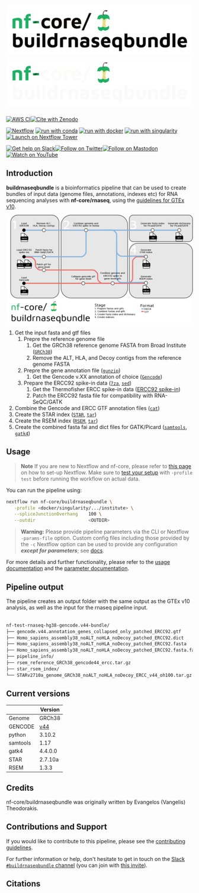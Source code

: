 # ![nf-core/buildrnaseqbundle](docs/images/nf-core-buildrnaseqbundle_logo_light.png#gh-light-mode-only) ![nf-core/buildrnaseqbundle](docs/images/nf-core-buildrnaseqbundle_logo_dark.png#gh-dark-mode-only)

[![AWS CI](https://img.shields.io/badge/CI%20tests-full%20size-FF9900?labelColor=000000&logo=Amazon%20AWS)](https://nf-co.re/buildrnaseqbundle/results)[![Cite with Zenodo](http://img.shields.io/badge/DOI-10.5281/zenodo.XXXXXXX-1073c8?labelColor=000000)](https://doi.org/10.5281/zenodo.XXXXXXX)

[![Nextflow](https://img.shields.io/badge/nextflow%20DSL2-%E2%89%A523.04.0-23aa62.svg)](https://www.nextflow.io/)
[![run with conda](http://img.shields.io/badge/run%20with-conda-3EB049?labelColor=000000&logo=anaconda)](https://docs.conda.io/en/latest/)
[![run with docker](https://img.shields.io/badge/run%20with-docker-0db7ed?labelColor=000000&logo=docker)](https://www.docker.com/)
[![run with singularity](https://img.shields.io/badge/run%20with-singularity-1d355c.svg?labelColor=000000)](https://sylabs.io/docs/)
[![Launch on Nextflow Tower](https://img.shields.io/badge/Launch%20%F0%9F%9A%80-Nextflow%20Tower-%234256e7)](https://tower.nf/launch?pipeline=https://github.com/nf-core/buildrnaseqbundle)

[![Get help on Slack](http://img.shields.io/badge/slack-nf--core%20%23buildrnaseqbundle-4A154B?labelColor=000000&logo=slack)](https://nfcore.slack.com/channels/buildrnaseqbundle)[![Follow on Twitter](http://img.shields.io/badge/twitter-%40nf__core-1DA1F2?labelColor=000000&logo=twitter)](https://twitter.com/nf_core)[![Follow on Mastodon](https://img.shields.io/badge/mastodon-nf__core-6364ff?labelColor=FFFFFF&logo=mastodon)](https://mstdn.science/@nf_core)[![Watch on YouTube](http://img.shields.io/badge/youtube-nf--core-FF0000?labelColor=000000&logo=youtube)](https://www.youtube.com/c/nf-core)

## Introduction

**buildrnaseqbundle** is a bioinformatics pipeline that can be used to create bundles of input data (genome files, annotations, indexes etc) for RNA sequencing analyses with **nf-core/rnaseq**, using the [guidelines for GTEx v10](https://github.com/broadinstitute/gtex-pipeline/blob/master/TOPMed_RNAseq_pipeline.md). 

![](buildrnaseqbundle-metro-map.drawio.png)

1. Get the input fasta and gtf files 
    1. Prepre the reference genome file
        1. Get the GRCh38 reference genome FASTA from Broad Institute ([`GRCh38`](https://storage.googleapis.com/genomics-public-data/resources/broad/hg38/v0/Homo_sapiens_assembly38.fasta))
        2. Remove the ALT, HLA, and Decoy contigs from the reference genome FASTA 
   2. Prepre the gene annotation file ([`gunzip`](https://www.gnu.org/software/gzip/manual/gzip.html))
        1. Get the Gencode v.XX annotation of choice ([`Gencode`](https://www.gencodegenes.org/human/))
   3. Prepare the ERCC92 spike-in data ([`7za`](https://linux.die.net/man/1/7za), [`sed`](https://linux.die.net/man/1/sed))
        1. Get the Thermofisher ERCC spike-in data ([ERCC92 spike-in](https://tools.thermofisher.com/content/sfs/manuals/ERCC92.zip))
        2. Patch the ERCC92 fasta file for compatibility with RNA-SeQC/GATK
2. Combine the Gencode and ERCC GTF annotation files ([`cat`](https://linux.die.net/man/1/cat))
3. Create the STAR index ([`STAR`](https://github.com/alexdobin/STAR), [`tar`](https://www.linfo.org/tar.html))
4. Create the RSEM index ([`RSEM`](https://github.com/deweylab/RSEM), [`tar`](https://www.linfo.org/tar.html))
5. Create the combined fasta fai and dict files for GATK/Picard ([`samtools`](https://github.com/samtools/samtools), [`gatk4`](https://github.com/broadinstitute/gatk))

## Usage

> **Note**
> If you are new to Nextflow and nf-core, please refer to [this page](https://nf-co.re/docs/usage/installation) on how
> to set-up Nextflow. Make sure to [test your setup](https://nf-co.re/docs/usage/introduction#how-to-run-a-pipeline)
> with `-profile test` before running the workflow on actual data.

You can run the pipeline using:

```bash
nextflow run nf-core/buildrnaseqbundle \
   -profile <docker/singularity/.../institute> \
   --spliceJunctionOverhang    100 \
   --outdir                    <OUTDIR>
```

> **Warning:**
> Please provide pipeline parameters via the CLI or Nextflow `-params-file` option. Custom config files including those
> provided by the `-c` Nextflow option can be used to provide any configuration _**except for parameters**_;
> see [docs](https://nf-co.re/usage/configuration#custom-configuration-files).

For more details and further functionality, please refer to the [usage documentation](https://nf-co.re/buildrnaseqbundle/usage) and the [parameter documentation](https://nf-co.re/buildrnaseqbundle/parameters).

## Pipeline output

The pipeline creates an output folder with the same output as the GTEx v10 analysis, as well as the input for the rnaseq pipeline input.
```bash

nf-test-rnaseq-hg38-gencode.v44-bundle/
├── gencode.v44.annotation_genes_collapsed_only_patched_ERCC92.gtf
├── Homo_sapiens_assembly38_noALT_noHLA_noDecoy_patched_ERCC92.dict
├── Homo_sapiens_assembly38_noALT_noHLA_noDecoy_patched_ERCC92.fasta
├── Homo_sapiens_assembly38_noALT_noHLA_noDecoy_patched_ERCC92.fasta.fai
├── pipeline_info/
├── rsem_reference_GRCh38_gencode44_ercc.tar.gz
├── star_rsem_index/
└── STARv2710a_genome_GRCh38_noALT_noHLA_noDecoy_ERCC_v44_oh100.tar.gz
```

## Current versions

|         | Version | 
| ------- | ------- | 
| Genome  | GRCh38  | 
| GENCODE | [v44](https://www.gencodegenes.org/human/release_44.html)|
| python  | 3.10.2  |
| samtools| 1.17    |
| gatk4   | 4.4.0.0 |
| STAR    | 2.7.10a | 
| RSEM    | 1.3.3   | 

## Credits

nf-core/buildrnaseqbundle was originally written by Evangelos (Vangelis) Theodorakis.

## Contributions and Support

If you would like to contribute to this pipeline, please see the [contributing guidelines](.github/CONTRIBUTING.md).

For further information or help, don't hesitate to get in touch on the [Slack `#buildrnaseqbundle` channel](https://nfcore.slack.com/channels/buildrnaseqbundle) (you can join with [this invite](https://nf-co.re/join/slack)).

## Citations

